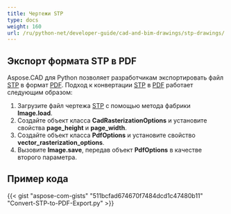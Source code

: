 ```yaml
---
title: Чертежи STP
type: docs
weight: 160
url: /ru/python-net/developer-guide/cad-and-bim-drawings/stp-drawings/
---
```


## **Экспорт формата STP в PDF**

Aspose.CAD для Python позволяет разработчикам экспортировать файл [STP](https://docs.fileformat.com/3d/stp/) в формат [PDF](https://docs.fileformat.com/pdf/). Подход к конвертации [STP](https://docs.fileformat.com/3d/stp/) в [PDF](https://docs.fileformat.com/pdf/) работает следующим образом:

1. Загрузите файл чертежа [STP](https://docs.fileformat.com/3d/stp/) с помощью метода фабрики **Image.load**.
1. Создайте объект класса **CadRasterizationOptions** и установите свойства **page_height** и **page_width**.
1. Создайте объект класса **PdfOptions** и установите свойство **vector_rasterization_options**.
1. Вызовите **Image.save**, передав объект **PdfOptions** в качестве второго параметра.

## Пример кода

{{< gist "aspose-com-gists" "511bcfad674670f7484dcd1c47480b11" "Convert-STP-to-PDF-Export.py" >}}

